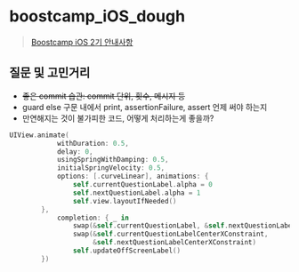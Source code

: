 # boostcamp_iOS_dough

> [Boostcamp iOS 2기 안내사항](https://github.com/connect-boostcamp/iOS_Notice)

## 질문 및 고민거리

+ ~~좋은 commit 습관: commit 단위, 횟수, 메시지 등~~
+ guard else 구문 내에서 print, assertionFailure, assert 언제 써야 하는지
+ 만연해지는 것이 불가피한 코드, 어떻게 처리하는게 좋을까?
```swift
UIView.animate(
            withDuration: 0.5,
            delay: 0,
            usingSpringWithDamping: 0.5,
            initialSpringVelocity: 0.5,
            options: [.curveLinear], animations: {
                self.currentQuestionLabel.alpha = 0
                self.nextQuestionLabel.alpha = 1
                self.view.layoutIfNeeded()
        },
            completion: { _ in
                swap(&self.currentQuestionLabel, &self.nextQuestionLabel)
                swap(&self.currentQuestionLabelCenterXConstraint,
                     &self.nextQuestionLabelCenterXConstraint)
                self.updateOffScreenLabel()
        })
```
